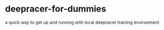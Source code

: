 # deepracer-for-dummies
a quick way to get up and running with local deepracer training environment
